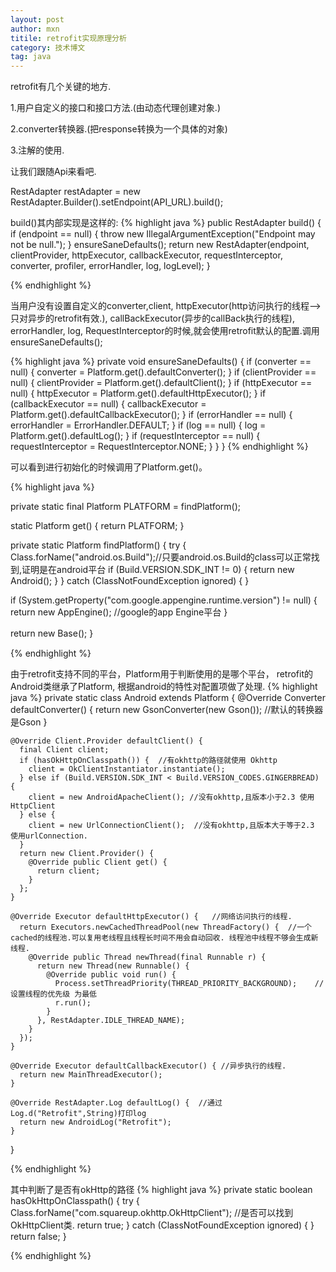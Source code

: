 ```yaml
---
layout: post
author: mxn
titile: retrofit实现原理分析
category: 技术博文
tag: java
---
```


retrofit有几个关键的地方.

1.用户自定义的接口和接口方法.(由动态代理创建对象.)

2.converter转换器.(把response转换为一个具体的对象)

3.注解的使用.

让我们跟随Api来看吧.

RestAdapter restAdapter = new RestAdapter.Builder().setEndpoint(API_URL).build(); 

build()其内部实现是这样的:
{% highlight java %}
public RestAdapter build() {
     if (endpoint == null) {
       throw new IllegalArgumentException("Endpoint may not be null.");
     }
     ensureSaneDefaults();
     return new RestAdapter(endpoint, clientProvider, httpExecutor, callbackExecutor,
         requestInterceptor, converter, profiler, errorHandler, log, logLevel);
   }
   
{% endhighlight  %}

当用户没有设置自定义的converter,client, httpExecutor(http访问执行的线程-->只对异步的retrofit有效.), callBackExecutor(异步的callBack执行的线程), errorHandler, log, RequestInterceptor的时候,就会使用retrofit默认的配置.调用    ensureSaneDefaults();

{% highlight java %}
private void ensureSaneDefaults() {
    if (converter == null) {
      converter = Platform.get().defaultConverter();
    }
    if (clientProvider == null) {
      clientProvider = Platform.get().defaultClient();
    }
    if (httpExecutor == null) {
      httpExecutor = Platform.get().defaultHttpExecutor();
    }
    if (callbackExecutor == null) {
      callbackExecutor = Platform.get().defaultCallbackExecutor();
    }
    if (errorHandler == null) {
      errorHandler = ErrorHandler.DEFAULT;
    }
    if (log == null) {
      log = Platform.get().defaultLog();
    }
    if (requestInterceptor == null) {
      requestInterceptor = RequestInterceptor.NONE;
    }
  }
}
{% endhighlight  %}

 <!-- more -->
 
 可以看到进行初始化的时候调用了Platform.get()。
 
 {% highlight java %}
 
 private static final Platform PLATFORM = findPlatform();
 
static Platform get() {
  return PLATFORM;
}
 
private static Platform findPlatform() {
  try {
    Class.forName("android.os.Build");//只要android.os.Build的class可以正常找到,证明是在android平台
    if (Build.VERSION.SDK_INT != 0) {
      return new Android();
    }
  } catch (ClassNotFoundException ignored) {
  }
 
  if (System.getProperty("com.google.appengine.runtime.version") != null) {
    return new AppEngine();   //google的app Engine平台
  }
 
  return new Base();
}　　


 {% endhighlight  %}
 
 由于retrofit支持不同的平台，Platform用于判断使用的是哪个平台， retrofit的Android类继承了Platform, 根据android的特性对配置项做了处理.
  {% highlight java %}
 private static class Android extends Platform {
    @Override Converter defaultConverter() {
      return new GsonConverter(new Gson());  //默认的转换器是Gson
    }
 
    @Override Client.Provider defaultClient() {
      final Client client;
      if (hasOkHttpOnClasspath()) {  //有okhttp的路径就使用 Okhttp
        client = OkClientInstantiator.instantiate();
      } else if (Build.VERSION.SDK_INT < Build.VERSION_CODES.GINGERBREAD) {
        client = new AndroidApacheClient(); //没有okhttp,且版本小于2.3 使用HttpClient
      } else {
        client = new UrlConnectionClient();  //没有okhttp,且版本大于等于2.3 使用urlConnection.
      }
      return new Client.Provider() {
        @Override public Client get() {
          return client;
        }
      };
    }
 
    @Override Executor defaultHttpExecutor() {   //网络访问执行的线程.
      return Executors.newCachedThreadPool(new ThreadFactory() {  //一个cached的线程池.可以复用老线程且线程长时间不用会自动回收. 线程池中线程不够会生成新线程.
        @Override public Thread newThread(final Runnable r) {
          return new Thread(new Runnable() {
            @Override public void run() {
              Process.setThreadPriority(THREAD_PRIORITY_BACKGROUND);    //设置线程的优先级 为最低
              r.run();
            }
          }, RestAdapter.IDLE_THREAD_NAME);
        }
      });
    }
 
    @Override Executor defaultCallbackExecutor() { //异步执行的线程.
      return new MainThreadExecutor();
    }
 
    @Override RestAdapter.Log defaultLog() {  //通过Log.d("Retrofit",String)打印log
      return new AndroidLog("Retrofit");
    }
  }
  
   {% endhighlight  %}
   
   其中判断了是否有okHttp的路径
     {% highlight java %}
   private static boolean hasOkHttpOnClasspath() {
  try {
    Class.forName("com.squareup.okhttp.OkHttpClient"); //是否可以找到OkHttpClient类.
    return true;
  } catch (ClassNotFoundException ignored) {
  }
  return false;
}

   {% endhighlight  %}
